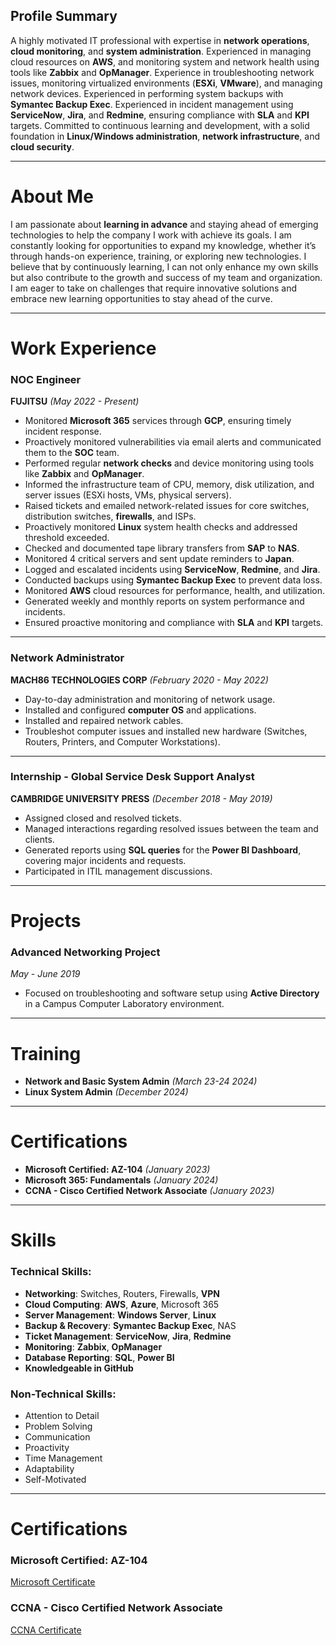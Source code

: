 ## **Profile Summary**

A highly motivated IT professional with expertise in **network operations**, **cloud monitoring**, and **system administration**. Experienced in managing cloud resources on **AWS**, and monitoring system and network health using tools like **Zabbix** and **OpManager**. Experience in troubleshooting network issues, monitoring virtualized environments (**ESXi**, **VMware**), and managing network devices. Experienced in performing system backups with **Symantec Backup Exec**. Experienced in incident management using **ServiceNow**, **Jira**, and **Redmine**, ensuring compliance with **SLA** and **KPI** targets. Committed to continuous learning and development, with a solid foundation in **Linux/Windows administration**, **network infrastructure**, and **cloud security**.

---

# **About Me**

I am passionate about **learning in advance** and staying ahead of emerging technologies to help the company I work with achieve its goals. I am constantly looking for opportunities to expand my knowledge, whether it’s through hands-on experience, training, or exploring new technologies. I believe that by continuously learning, I can not only enhance my own skills but also contribute to the growth and success of my team and organization. I am eager to take on challenges that require innovative solutions and embrace new learning opportunities to stay ahead of the curve.

---

# **Work Experience**

### **NOC Engineer**  
**FUJITSU** _(May 2022 - Present)_  
- Monitored **Microsoft 365** services through **GCP**, ensuring timely incident response.  
- Proactively monitored vulnerabilities via email alerts and communicated them to the **SOC** team.  
- Performed regular **network checks** and device monitoring using tools like **Zabbix** and **OpManager**.  
- Informed the infrastructure team of CPU, memory, disk utilization, and server issues (ESXi hosts, VMs, physical servers).  
- Raised tickets and emailed network-related issues for core switches, distribution switches, **firewalls**, and ISPs.  
- Proactively monitored **Linux** system health checks and addressed threshold exceeded.  
- Checked and documented tape library transfers from **SAP** to **NAS**.  
- Monitored 4 critical servers and sent update reminders to **Japan**.  
- Logged and escalated incidents using **ServiceNow**, **Redmine**, and **Jira**.  
- Conducted backups using **Symantec Backup Exec** to prevent data loss.  
- Monitored **AWS** cloud resources for performance, health, and utilization.  
- Generated weekly and monthly reports on system performance and incidents.  
- Ensured proactive monitoring and compliance with **SLA** and **KPI** targets.

---

### **Network Administrator**  
**MACH86 TECHNOLOGIES CORP** _(February 2020 - May 2022)_  
- Day-to-day administration and monitoring of network usage.  
- Installed and configured **computer OS** and applications.  
- Installed and repaired network cables.  
- Troubleshot computer issues and installed new hardware (Switches, Routers, Printers, and Computer Workstations).

---

### **Internship - Global Service Desk Support Analyst**  
**CAMBRIDGE UNIVERSITY PRESS** _(December 2018 - May 2019)_  
- Assigned closed and resolved tickets.  
- Managed interactions regarding resolved issues between the team and clients.  
- Generated reports using **SQL queries** for the **Power BI Dashboard**, covering major incidents and requests.  
- Participated in ITIL management discussions.

---

# **Projects**

### **Advanced Networking Project**  
_May - June 2019_  
- Focused on troubleshooting and software setup using **Active Directory** in a Campus Computer Laboratory environment.

---

# **Training**

- **Network and Basic System Admin** _(March 23-24 2024)_  
- **Linux System Admin** _(December 2024)_

---

# **Certifications**

- **Microsoft Certified: AZ-104** _(January 2023)_  
- **Microsoft 365: Fundamentals** _(January 2024)_  
- **CCNA - Cisco Certified Network Associate** _(January 2023)_

---

# **Skills**

### **Technical Skills:**
- **Networking**: Switches, Routers, Firewalls, **VPN**  
- **Cloud Computing**: **AWS**, **Azure**, Microsoft 365  
- **Server Management**: **Windows Server**, **Linux**  
- **Backup & Recovery**: **Symantec Backup Exec**, NAS  
- **Ticket Management**: **ServiceNow**, **Jira**, **Redmine**  
- **Monitoring**: **Zabbix**, **OpManager**  
- **Database Reporting**: **SQL**, **Power BI**
- **Knowledgeable in GitHub**

### **Non-Technical Skills:**
- Attention to Detail  
- Problem Solving  
- Communication  
- Proactivity  
- Time Management  
- Adaptability  
- Self-Motivated  

---

# **Certifications**

### **Microsoft Certified: AZ-104**
[Microsoft Certificate](https://raw.githubusercontent.com/ejoytech/portfolio/main/CCNA_2023/CISCO_certificate.pdf)

### **CCNA - Cisco Certified Network Associate**
[CCNA Certificate](https://raw.githubusercontent.com/ejoytech/portfolio/main/PDFCerts/Zarco_Etyll_Joy_Microsoft_AZ-104.pdf)

